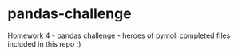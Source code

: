 # pandas-challenge
Homework 4 - pandas challenge - heroes of pymoli
completed files included in this repo :)
